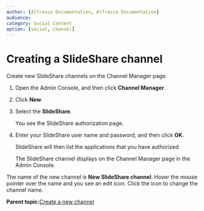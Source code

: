 ```yaml
---
author: [Alfresco Documentation, Alfresco Documentation]
audience: 
category: Social Content
option: [social, channel]
---
```


# Creating a SlideShare channel

Create new SlideShare channels on the Channel Manager page.

1.  Open the Admin Console, and then click **Channel Manager**.

2.  Click **New**.

3.  Select the **SlideShare**.

    You see the SlideShare authorization page.

4.  Enter your SlideShare user name and password, and then click **OK**.

    SlideShare will then list the applications that you have authorized.

    The SlideShare channel displays on the Channel Manager page in the Admin Console.


The name of the new channel is **New SlideShare channel**. Hover the mouse pointer over the name and you see an edit icon. Click the icon to change the channel name.

**Parent topic:**[Create a new channel](../tasks/adminconsole-channelsman.md)

